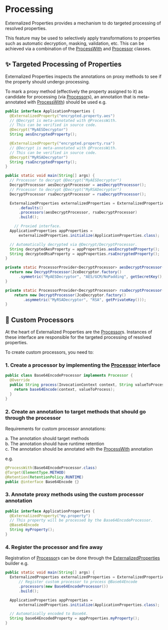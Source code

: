 # Processing

Externalized Properties provides a mechanism to do targeted processing of resolved properties.

This feature may be used to selectively apply transformations to properties such as automatic decryption, masking, validation, etc. This can be achieved via a combination of the [ProcessWith](../core/src/main/java/io/github/joeljeremy7/externalizedproperties/core/processing/ProcessWith.java) and [Processor](../core/src/main/java/io/github/joeljeremy7/externalizedproperties/core/Processor.java) classes.

## ✨ Targeted Processing of Properties

Externalized Properties inspects the annotations on proxy methods to see if the property should undergo processing.

To mark a proxy method (effectively the property assigned to it) as candidate for processing (via [Processor](../core/src/main/java/io/github/joeljeremy7/externalizedproperties/core/Processor.java)s), an annotation that is meta-annotated with [ProcessWith](../core/src/main/java/io/github/joeljeremy7/externalizedproperties/core/processing/ProcessWith.java)) should be used e.g.

```java
public interface ApplicationProperties {
  @ExternalizedProperty("encrypted.property.aes")
  // @Decrypt is meta-annotated with @ProcessWith. 
  // This can be verified in source code.
  @Decrypt("MyAESDecryptor")
  String aesEncryptedProperty();

  @ExternalizedProperty("encrypted.property.rsa")
  // @Decrypt is meta-annotated with @ProcessWith. 
  // This can be verified in source code.
  @Decrypt("MyRSADecryptor")
  String rsaEncryptedProperty();
}

public static void main(String[] args) {
  // Processor to decrypt @Decrypt("MyAESDecryptor")
  DecryptProcessor aesDecryptProcessor = aesDecryptProcessor();
  // Processor to decrypt @Decrypt("MyRSADecryptor")
  DecryptProcessor rsaDecryptProcessor = rsaDecryptProcessor();

  ExternalizedProperties externalizedProperties = ExternalizedProperties.builder()
      .defaults()
      .processors(aesDecryptProcessor, rsaDecryptProcessor)
      .build();

    // Proxied interface.
  ApplicationProperties appProperties = 
      externalizedProperties.initialize(ApplicationProperties.class);

  // Automatically decrypted via @Decrypt/DecryptProcessor.
  String decryptedAesProperty = appProperties.aesEncryptedProperty();
  String decryptedRsaProperty = appProperties.rsaEncryptedProperty();
}

private static ProcessorProvider<DecryptProcessor> aesDecryptProcessor() {
  return new DecryptProcessor(JceDecryptor.factory()
      .symmetric("MyAESDecryptor", "AES/GCM/NoPadding", getSecretKey(), getGcmParameterSpec()));
}

private static ProcessorProvider<DecryptProcessor> rsaDecryptProcessor() {
    return new DecryptProcessor(JceDecryptor.factory()
        .asymmetric("MyRSADecryptor", "RSA", getPrivateKey()));
}
```

## 🚀 Custom Processors

At the heart of Externalized Properties are the [Processor](../core/src/main/java/io/github/joeljeremy7/externalizedproperties/core/Processor.java)s. Instances of these interface are responsible for the targeted processing of resolved properties.

To create custom processors, you need to:

### 1. Create a processor by implementing the [Processor](../core/src/main/java/io/github/joeljeremy7/externalizedproperties/core/Processor.java) interface

```java
public class Base64EncodeProcessor implements Processor {
  @Override
  public String process(InvocationContext context, String valueToProcess) {
    return base64Encode(context, valueToProcess);
  }
}
```

### 2. Create an annotation to target methods that should go through the processor

Requirements for custom processor annotations:  

a. The annotation should target methods  
b. The annotation should have runtime retention  
c. The annotation should be annotated with the [ProcessWith](../core/src/main/java/io/github/joeljeremy7/externalizedproperties/core/processing/ProcessWith.java) annotation

e.g.

```java
@ProcessWith(Base64EncodeProcessor.class)
@Target(ElementType.METHOD)
@Retention(RetentionPolicy.RUNTIME)
public @interface Base64Encode {}
```

### 3. Annotate proxy methods using the custom processor annotation

```java
public interface ApplicationProperties {
  @ExternalizedProperty("my.property")
  // This property will be processed by the Base64EncodeProcessor.
  @Base64Encode
  String myProperty();
}
```

### 4. Register the processor and fire away

Registration of [Processor](../core/src/main/java/io/github/joeljeremy7/externalizedproperties/core/Processor.java)s can be done through the [ExternalizedProperties](../core/src/main/java/io/github/joeljeremy7/externalizedproperties/core/ExternalizedProperties.java) builder e.g.

```java
public static void main(String[] args) {
  ExternalizedProperties externalizedProperties = ExternalizedProperties.builder()
      // Register custom processor to process @Base64Encode
      .processors(new Base64EncodeProcessor())
      .build();

  ApplicationProperties appProperties = 
      externalizedProperties.initialize(ApplicationProperties.class);

  // Automatically encoded to Base64.
  String base64EncodedProperty = appProperties.myProperty();
}
```
